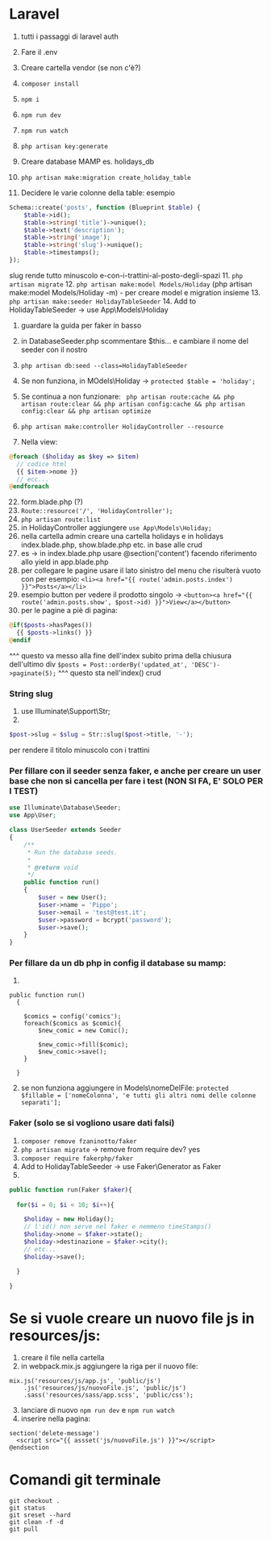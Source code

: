 # Laravel

1. tutti i passaggi di laravel auth

1. Fare il .env
2. Creare cartella vendor (se non c'è?)
3. ``` composer install ```
4. ``` npm i ```
5. ``` npm run dev ```
6. ``` npm run watch ```
7. ``` php artisan key:generate ```
8. Creare database MAMP es. holidays_db
9. ``` php artisan make:migration create_holiday_table ```
10. Decidere le varie colonne della table: esempio
```php
Schema::create('posts', function (Blueprint $table) {
    $table->id();
    $table->string('title')->unique();
    $table->text('description');
    $table->string('image');
    $table->string('slug')->unique();
    $table->timestamps();
});
```
slug rende tutto minuscolo e-con-i-trattini-al-posto-degli-spazi
11. ```php artisan migrate```
12. ```php artisan make:model Models/Holiday``` (php artisan make:model Models/Holiday -m) - per creare model e migration insieme
13. ```php artisan make:seeder HolidayTableSeeder```
14. Add to HolidayTableSeeder -> use App\Models\Holiday
  1. guardare la guida per faker in basso
11. in DatabaseSeeder.php scommentare $this... e cambiare il nome del seeder con il nostro
15. ``` php artisan db:seed --class=HolidayTableSeeder ```
16. Se non funziona, in MOdels\Holiday -> ```protected $table = 'holiday';```

17. Se continua a non funzionare:
``` php artisan route:cache && php artisan route:clear && php artisan config:cache && php artisan config:clear && php artisan optimize```
18. ``` php artisan make:controller HolidayController --resource ```
21. Nella view:
```php
@foreach ($holiday as $key => $item)
  // codice html
  {{ $item->nome }}
  // ecc...
@endforeach
```

22. form.blade.php (?)
23. ``` Route::resource('/', 'HolidayController'); ```
24. ``` php artisan route:list ```
25. in HolidayController aggiungere ```use App\Models\Holiday;```
26. nella cartella admin creare una cartella holidays e in holidays index.blade.php, show.blade.php etc. in base alle crud
27. es -> in index.blade.php usare @section('content') facendo riferimento allo yield in app.blade.php
28. per collegare le pagine usare il lato sinistro del menu che risulterà vuoto con per esempio:
```<li><a href="{{ route('admin.posts.index') }}">Posts</a></li>```
29. esempio button per vedere il prodotto singolo -> ```<button><a href="{{ route('admin.posts.show', $post->id) }}">View</a></button>```
30. per le pagine a piè di pagina:
```php
@if($posts->hasPages())
  {{ $posts->links() }}
@endif
```
^^^ questo va messo alla fine dell'index subito prima della chiusura dell'ultimo div
```$posts = Post::orderBy('updated_at', 'DESC')->paginate(5);```
^^^ questo sta nell'index() crud

### String slug
1. use Illuminate\Support\Str;
2. 
```php
$post->slug = $slug = Str::slug($post->title, '-');
```
per rendere il titolo minuscolo con i trattini
### Per fillare con il seeder senza faker, e anche per creare un user base che non si cancella per fare i test (NON SI FA, E' SOLO PER I TEST)
```php
use Illuminate\Database\Seeder;
use App\User;

class UserSeeder extends Seeder
{
    /**
     * Run the database seeds.
     *
     * @return void
     */
    public function run()
    {
        $user = new User();
        $user->name = 'Pippo';
        $user->email = 'test@test.it';
        $user->password = bcrypt('password');
        $user->save();
    }
}
```
### Per fillare da un db php in config il database su mamp:
1. 
```
public function run()
  {

    $comics = config('comics');
    foreach($comics as $comic){
        $new_comic = new Comic();

        $new_comic->fill($comic);
        $new_comic->save();
    }

  }
```

2. se non funziona aggiungere in Models\nomeDelFile:
``` protected $fillable = ['nomeColonna', 'e tutti gli altri nomi delle colonne separati']; ```
### Faker (solo se si vogliono usare dati falsi)
1. ```composer remove fzaninotto/faker```
2. ```php artisan migrate``` -> remove from require dev? yes
3. ```composer require fakerphp/faker```
4. Add to HolidayTableSeeder -> use Faker\Generator as Faker
5. 
```php
public function run(Faker $faker){
  
  for($i = 0; $i < 10; $i++){

    $holiday = new Holiday();
    // l'id() non serve nel faker e nemmeno timeStamps()
    $holiday->nome = $faker->state();
    $holiday->destinazione = $faker->city();
    // etc...
    $holiday->save();

  }

}
```
# Se si vuole creare un nuovo file js in resources/js:
1. creare il file nella cartella
2. in webpack.mix.js aggiungere la riga per il nuovo file: 
```
mix.js('resources/js/app.js', 'public/js')
    .js('resources/js/nuovoFile.js', 'public/js')
    .sass('resources/sass/app.scss', 'public/css');
```
3. lanciare di nuovo ```npm run dev``` e ```npm run watch```
4. inserire nella pagina:
```
section('delete-message')
  <script src="{{ assset('js/nuovoFile.js') }}"></script>
@endsection
```

# Comandi git terminale

``` git checkout . ``` <br>
``` git status ``` <br>
``` git sreset --hard ``` <br>
``` git clean -f -d ``` <br>
``` git pull ``` <br>